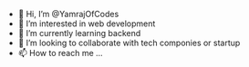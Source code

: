 - 👋 Hi, I’m @YamrajOfCodes
- 👀 I’m interested in web development
- 🌱 I’m currently learning backend
- 💞️ I’m looking to collaborate with tech componies or startup
- 📫 How to reach me ...

<!---
YamrajOfCodes/YamrajOfCodes is a ✨ special ✨ repository because its `README.md` (this file) appears on your GitHub profile.
You can click the Preview link to take a look at your changes.
--->
